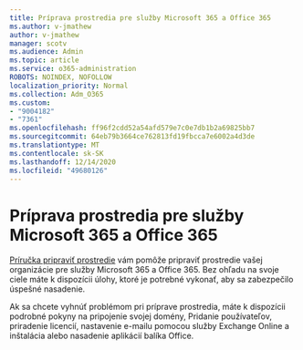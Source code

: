 ```yaml
---
title: Príprava prostredia pre služby Microsoft 365 a Office 365
ms.author: v-jmathew
author: v-jmathew
manager: scotv
ms.audience: Admin
ms.topic: article
ms.service: o365-administration
ROBOTS: NOINDEX, NOFOLLOW
localization_priority: Normal
ms.collection: Adm_O365
ms.custom:
- "9004182"
- "7361"
ms.openlocfilehash: ff96f2cdd52a54afd579e7c0e7db1b2a69825bb7
ms.sourcegitcommit: 64eb79b3664ce762813fd19fbcca7e6002a4d3de
ms.translationtype: MT
ms.contentlocale: sk-SK
ms.lasthandoff: 12/14/2020
ms.locfileid: "49680126"
---
```

# <a name="prepare-your-environment-for-microsoft-365-and-office-365-services"></a>Príprava prostredia pre služby Microsoft 365 a Office 365

[Príručka pripraviť prostredie](https://go.microsoft.com/fwlink/?linkid=2005213) vám pomôže pripraviť prostredie vašej organizácie pre služby Microsoft 365 a Office 365. Bez ohľadu na svoje ciele máte k dispozícii úlohy, ktoré je potrebné vykonať, aby sa zabezpečilo úspešné nasadenie.

Ak sa chcete vyhnúť problémom pri príprave prostredia, máte k dispozícii podrobné pokyny na pripojenie svojej domény, Pridanie používateľov, priradenie licencií, nastavenie e-mailu pomocou služby Exchange Online a inštalácia alebo nasadenie aplikácií balíka Office.
